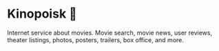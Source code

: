 # Kinopoisk 🍿

Internet service about movies. Movie search, movie news, user reviews, theater listings, photos, posters, trailers, box office, and more.
